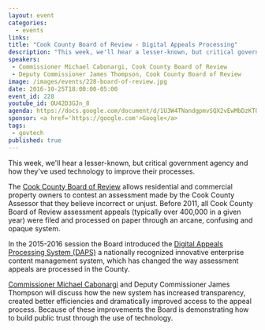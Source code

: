 ```yaml
---
layout: event
categories: 
  - events
links:
title: "Cook County Board of Review - Digital Appeals Processing"
description: "This week, we'll hear a lesser-known, but critical government agency and how they've used technology to improve their processes. Commissioner Michael Cabonargi and Deputy Commissioner James Thompson will discuss how the Cook County Board of Review introduced a new Digital Appeals Processing System that increased transparency, created better efficiencies and dramatically improved access to the appeal process."
speakers:
 - Commissioner Michael Cabonargi, Cook County Board of Review
 - Deputy Commissioner James Thompson, Cook County Board of Review
image: /images/events/228-board-of-review.jpg
date: 2016-10-25T18:00:00-05:00
event_id: 228
youtube_id: OU42D3GJn_8
agenda: https://docs.google.com/document/d/1U3W4TNandgpmvSQX2vEwMbDzKTOdnwY240C6qZ3_FTU/edit#
sponsor: <a href='https://google.com'>Google</a>
tags: 
 - govtech
published: true
---
```


This week, we'll hear a lesser-known, but critical government agency and how they've used technology to improve their processes. 

The [Cook County Board of Review](http://www.cookcountyboardofreview.com/) allows residential and commercial property owners to contest an assessment made by the Cook County Assessor that they believe incorrect or unjust. Before 2011, all Cook County Board of Review assessment appeals (typically over 400,000 in a given year) were filed and processed on paper through an arcane, confusing and opaque system.   

In the 2015-2016 session the Board introduced the [Digital Appeals Processing System (DAPS)](https://www.cookcountyil.gov/news/board-review-launches-assessment-appeals-state-art-digital-appeals-processing-system) a nationally recognized innovative enterprise content management system, which has changed the way assessment appeals are processed in the County.  

[Commissioner Michael Cabonargi](https://www.cookcountyil.gov/person/michael-m-cabonargi) and Deputy Commissioner James Thompson will discuss how the new system has increased transparency, created better efficiencies and dramatically improved access to the appeal process.  Because of these improvements the Board is demonstrating how to build public trust through the use of technology.  
